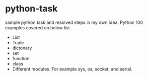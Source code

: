 # python-task
sample python task and resolved steps in my own idea.
Python 100 examples covered on below list.
- List
- Tuple
- dictonary
- set
- function
- class
- Different modules. For example sys, os, socket, and serial. 
